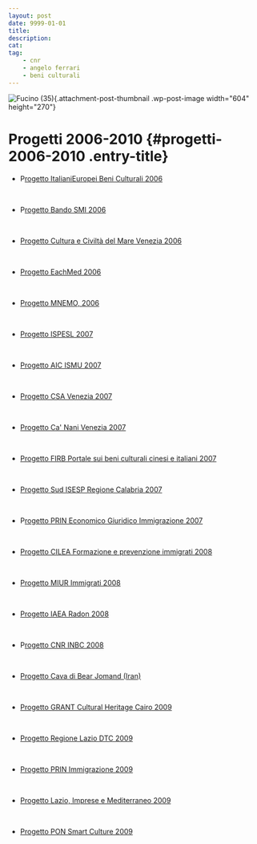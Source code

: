 ```yaml
---
layout: post
date: 9999-01-01
title:
description:
cat:
tag:
    - cnr
    - angelo ferrari
    - beni culturali
---
```

![Fucino (35)](wp-content/uploads/2018/11/Fucino-35-604x270.jpg){.attachment-post-thumbnail .wp-post-image width="604" height="270"}

Progetti 2006-2010 {#progetti-2006-2010 .entry-title}
==================

-   P[rogetto ItalianiEuropei Beni Culturali 2006](indexf763.html?p=627 "Progetto ItalianiEuropei Beni Culturali 2006")

&nbsp;

-   P[rogetto Bando SMI 2006](indexca55.html?p=696 "Progetto Bando SMI 2006")

&nbsp;

-   [Progetto Cultura e Civiltà del Mare Venezia 2006](indexaaca.html?p=745 "Progetto Cultura e Civiltà del Mare Venezia 2006")

&nbsp;

-   [Progetto EachMed 2006](indexaa11.html?p=672 "Progetto EachMed 2006")

&nbsp;

-   [Progetto MNEMO, 2006](index05e8.html?p=1860 "Progetto MNEMO")

&nbsp;

-   [Progetto ISPESL 2007](index8372.html?p=616 "Progetto ISPESL 2007")

&nbsp;

-   [Progetto AIC ISMU 2007](index4494.html?p=612 "Progetto AIC ISMU 2007")

&nbsp;

-   [Progetto CSA Venezia 2007](index00c2.html?p=741 "Progetto CSA Venezia 2007")

&nbsp;

-   [Progetto Ca' Nani Venezia 2007](index7458.html?p=734 "Progetto Ca’ Nani Venezia 2007")

&nbsp;

-   [Progetto FIRB Portale sui beni culturali cinesi e italiani 2007](index0ced.html?p=586 "Progetto FIRB Portale Internet sui beni culturali cinesi e italiani")

&nbsp;

-   [Progetto Sud ISESP Regione Calabria 2007](index16bc.html?p=523 "Progetto ISESP 2007")

&nbsp;

-   P[rogetto PRIN Economico Giuridico Immigrazione 2007](index5723.html?p=688 "Progetto PRIN Economico Giuridico Immigrazione 2007")

&nbsp;

-   [Progetto CILEA Formazione e prevenzione immigrati 2008](wp-content/uploads/2018/10/CILEA-Formazione-e-prevenzione-immigrati.pdf)

&nbsp;

-   [Progetto MIUR Immigrati 2008](indexb25f.html?p=529 "Progetto MIUR Immigarti 2008")

&nbsp;

-   [Progetto IAEA Radon 2008](indexce2e.html?p=606 "Progetto IAEA Radon 2008")

&nbsp;

-   P[rogetto CNR INBC 2008](index2c3d.html?p=620 "Progetto CNR INBC 2008")

&nbsp;

-   [Progetto Cava di Bear Jomand (Iran)](wp-content/uploads/2018/11/PRO-2009-Cava-Bear-Jomand.pdf)

&nbsp;

-   [Progetto GRANT Cultural Heritage Cairo 2009](index2b8b.html?p=600 "Progetto GRANT Cairo 2009")

&nbsp;

-   [Progetto Regione Lazio DTC 2009](index03c9.html?p=563 "Progetto regione Lazio DTC 2009")

&nbsp;

-   [Progetto PRIN Immigrazione 2009](indexff9b.html?p=684 "Progetto PRIN Immigrazione 2009")

&nbsp;

-   [Progetto Lazio, Imprese e Mediterraneo 2009](index820c.html?p=692 "Progetto Lazio, Imprese e Mediterraneo 2009")

&nbsp;

-   [Progetto PON Smart Culture 2009](index39c5.html?p=700 "Progetto PON Smart Culture 2009")

